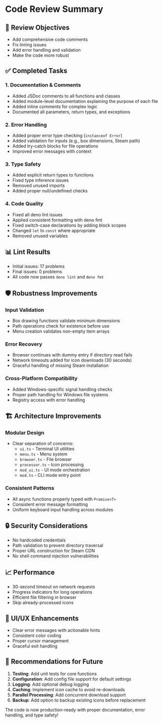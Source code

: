# Code Review Summary

## 🎯 Review Objectives
- Add comprehensive code comments
- Fix linting issues  
- Add error handling and validation
- Make the code more robust

## ✅ Completed Tasks

### 1. **Documentation & Comments**
- Added JSDoc comments to all functions and classes
- Added module-level documentation explaining the purpose of each file
- Added inline comments for complex logic
- Documented all parameters, return types, and exceptions

### 2. **Error Handling**
- Added proper error type checking (`instanceof Error`)
- Added validation for inputs (e.g., box dimensions, Steam path)
- Added try-catch blocks for file operations
- Improved error messages with context

### 3. **Type Safety**
- Added explicit return types to functions
- Fixed type inference issues
- Removed unused imports
- Added proper null/undefined checks

### 4. **Code Quality**
- Fixed all deno lint issues
- Applied consistent formatting with deno fmt
- Fixed switch-case declarations by adding block scopes
- Changed `let` to `const` where appropriate
- Removed unused variables

## 📊 Lint Results
- Initial issues: 17 problems
- Final issues: 0 problems
- All code now passes `deno lint` and `deno fmt`

## 🛡️ Robustness Improvements

### Input Validation
- Box drawing functions validate minimum dimensions
- Path operations check for existence before use
- Menu creation validates non-empty item arrays

### Error Recovery
- Browser continues with dummy entry if directory read fails
- Network timeouts added for icon downloads (30 seconds)
- Graceful handling of missing Steam installation

### Cross-Platform Compatibility
- Added Windows-specific signal handling checks
- Proper path handling for Windows file systems
- Registry access with error handling

## 🏗️ Architecture Improvements

### Modular Design
- Clear separation of concerns:
  - `ui.ts` - Terminal UI utilities
  - `menu.ts` - Menu system
  - `browser.ts` - File browser
  - `processor.ts` - Icon processing
  - `mod_ui.ts` - UI mode orchestration
  - `mod.ts` - CLI mode entry point

### Consistent Patterns
- All async functions properly typed with `Promise<T>`
- Consistent error message formatting
- Uniform keyboard input handling across modules

## 🔒 Security Considerations
- No hardcoded credentials
- Path validation to prevent directory traversal
- Proper URL construction for Steam CDN
- No shell command injection vulnerabilities

## 📈 Performance
- 30-second timeout on network requests
- Progress indicators for long operations
- Efficient file filtering in browser
- Skip already-processed icons

## 🎨 UI/UX Enhancements
- Clear error messages with actionable hints
- Consistent color coding
- Proper cursor management
- Graceful exit handling

## 📝 Recommendations for Future

1. **Testing**: Add unit tests for core functions
2. **Configuration**: Add config file support for default settings
3. **Logging**: Add optional debug logging
4. **Caching**: Implement icon cache to avoid re-downloads
5. **Parallel Processing**: Add concurrent download support
6. **Backup**: Add option to backup existing icons before replacement

The code is now production-ready with proper documentation, error handling, and type safety!